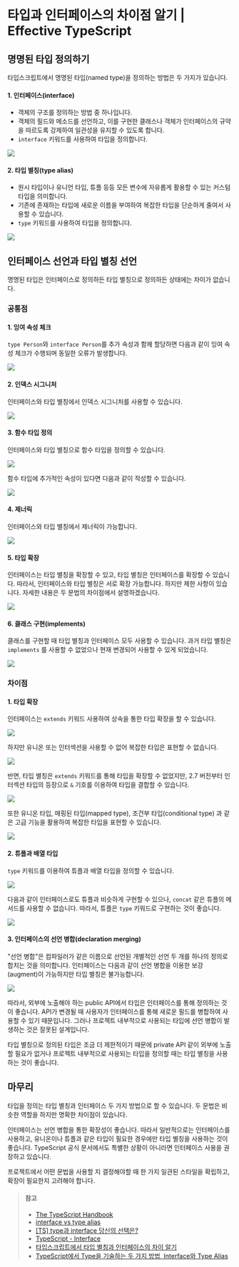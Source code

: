 # 타입과 인터페이스의 차이점 알기 | Effective TypeScript

## 명명된 타입 정의하기

타입스크립트에서 명명된 타입(named type)을 정의하는 방법은 두 가지가 있습니다.

#### 1. 인터페이스(interface)
- 객체의 구조를 정의하는 방법 중 하나입니다.
- 객체의 필드와 메소드를 선언하고, 이를 구현한 클래스나 객체가 인터페이스의 규약을 따르도록 강제하여 일관성을 유지할 수 있도록 합니다.
- `interface` 키워드를 사용하여 타입을 정의합니다.

![](https://i.imgur.com/XjCpxMc.png)

#### 2. 타입 별칭(type alias)
- 원시 타입이나 유니언 타입, 튜플 등등 모든 변수에 자유롭게 활용할 수 있는 커스텀 타입을 의미합니다.
- 기존에 존재하는 타입에 새로운 이름을 부여하여 복잡한 타입을 단순하게 줄여서 사용할 수 있습니다.
- `type` 키워드를 사용하여 타입을 정의합니다.

![](https://i.imgur.com/eqYnGw0.png)


## 인터페이스 선언과 타입 별칭 선언

명명된 타입은 인터페이스로 정의하든 타입 별칭으로 정의하든 상태에는 차이가 없습니다.

### 공통점
#### 1. 잉여 속성 체크
`type Person`와 `interface Person`를 추가 속성과 함께 할당하면 다음과 같이 잉여 속성 체크가 수행되며 동일한 오류가 발생합니다.

![](https://i.imgur.com/I6LROQI.png)

#### 2. 인덱스 시그니처
인터페이스와 타입 별칭에서 인덱스 시그니처를 사용할 수 있습니다.

![](https://i.imgur.com/sVDxrUz.png)

#### 3. 함수 타입 정의
인터페이스와 타입 별칭으로 함수 타입을 정의할 수 있습니다.

![](https://i.imgur.com/832I3iG.png)

함수 타입에 추가적인 속성이 있다면 다음과 같이 작성할 수 있습니다.

![](https://i.imgur.com/h7nkxBL.png)

#### 4. 제너릭
인터페이스와 타입 별칭에서 제너릭이 가능합니다.

![](https://i.imgur.com/5fOpJai.png)

#### 5. 타입 확장
인터페이스는 타입 별칭을 확장할 수 있고, 타입 별칭은 인터페이스를 확장할 수 있습니다.
따라서, 인터페이스와 타입 별칭은 서로 확장 가능합니다.
하지만 제한 사항이 있습니다. 자세한 내용은 두 문법의 차이점에서 설명하겠습니다.

![](https://i.imgur.com/9wuylP7.png)

#### 6. 클래스 구현(implements)
클래스를 구현할 때 타입 별칭과 인터페이스 모두 사용할 수 있습니다.
과거 타입 별칭은 `implements` 를 사용할 수 없었으나 현재 변경되어 사용할 수 있게 되었습니다.

![](https://i.imgur.com/qcU4WKN.png)

### 차이점

#### 1. 타입 확장

인터페이스는 `extends` 키워드 사용하여 상속을 통한 타입 확장을 할 수 있습니다.

![](https://i.imgur.com/rK3ggnw.png)

하지만 유니온 또는 인터섹션을 사용할 수 없어 복잡한 타입은 표현할 수 없습니다.

![](https://i.imgur.com/XOubcMc.png)

반면, 타입 별칭은 `extends` 키워드를 통해 타입을 확장할 수 없었지만, 2.7 버전부터 인터섹션 타입의 등장으로 `&` 기호를 이용하여 타입을 결합할 수 있습니다.

![](https://i.imgur.com/8koCURP.png)

또한 유니온 타입, 매핑된 타입(mapped type), 조건부 타입(conditional type) 과 같은 고급 기능을 활용하여 복잡한 타입을 표현할 수 있습니다.

![](https://i.imgur.com/5wuuUez.png)

#### 2. 튜플과 배열 타입
`type` 키워드를 이용하여 튜플과 배열 타입을 정의할 수 있습니다.

![](https://i.imgur.com/r82g9Ae.png)

다음과 같이 인터페이스로도 튜플과 비슷하게 구현할 수 있으나, `concat` 같은 튜플의 메서드를 사용할 수 없습니다.
따라서, 튜플은 `type` 키워드로 구현하는 것이 좋습니다.

![](https://i.imgur.com/Quv5X2u.png)

#### 3. 인터페이스의 선언 병합(declaration merging)
"선언 병합"은 컴파일러가 같은 이름으로 선언된 개별적인 선언 두 개를 하나의 정의로 합치는 것을 의미합니다.
인터페이스는 다음과 같이 선언 병합을 이용한 보강(augment)이 가능하지만 타입 별칭은 불가능합니다.

![](https://i.imgur.com/oVmDbpy.png)

따라서, 외부에 노출해야 하는 public API에서 타입은 인터페이스를 통해 정의하는 것이 좋습니다. API가 변경될 때 사용자가 인터페이스를 통해 새로운 필드를 병합하여 사용할 수 있기 때문입니다.
그러나 프로젝트 내부적으로 사용되는 타입에 선언 병합이 발생하는 것은 잘못된 설계입니다.

타입 별칭으로 정의된 타입은 조금 더 제한적이기 때문에 private API 같이 외부에 노출할 필요가 없거나 프로젝트 내부적으로 사용되는 타입을 정의할 때는 타입 별칭을 사용하는 것이 좋습니다.


## 마무리
타입을 정의는 타입 별칭과 인터페이스 두 가지 방법으로 할 수 있습니다. 두 문법은 비슷한 역할을 하지만 명확한 차이점이 있습니다.

인터페이스는 선언 병합을 통한 확장성이 좋습니다. 따라서 일반적으로는 인터페이스를 사용하고, 유니온이나 튜플과 같은 타입이 필요한 경우에만 타입 별칭을 사용하는 것이 좋습니다.
TypeScript 공식 문서에서도 특별한 상황이 아니라면 인터페이스 사용을 권장하고 있습니다.

프로젝트에서 어떤 문법을 사용할 지 결정해야할 때 한 가지 일관된 스타일을 확립하고, 확장이 필요한지 고려해야 합니다.

> #### 참고
> - [The TypeScript Handbook](https://www.typescriptlang.org/ko/docs/handbook/intro.html)
> - [interface vs type alias](https://tecoble.techcourse.co.kr/post/2022-11-07-typeAlias-interface/)
> - [[TS] type과 interface 당신의 선택은?](https://velog.io/@turtle601/TS-type%EA%B3%BC-interface-%EB%8B%B9%EC%8B%A0%EC%9D%98-%EC%84%A0%ED%83%9D%EC%9D%80)
> - [TypeScript - Interface](https://poiemaweb.com/typescript-interface)
> - [타입스크립트에서 타입 별칭과 인터페이스의 차이 알기](https://funes-days.com/dev/difference-of-type-alias-and-interface-in-typescript)
> - [TypeScript에서 Type을 기술하는 두 가지 방법, Interface와 Type Alias](https://joonsungum.github.io/post/2019-02-25-typescript-interface-and-type-alias/)
